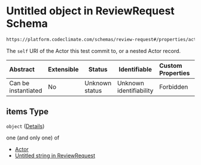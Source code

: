 # Untitled object in ReviewRequest Schema

```txt
https://platform.codeclimate.com/schemas/review-request#/properties/actors/items
```

The `self` URI of the Actor this test commit to, or a nested Actor record.


| Abstract            | Extensible | Status         | Identifiable            | Custom Properties | Additional Properties | Access Restrictions | Defined In                                                                                         |
| :------------------ | ---------- | -------------- | ----------------------- | :---------------- | --------------------- | ------------------- | -------------------------------------------------------------------------------------------------- |
| Can be instantiated | No         | Unknown status | Unknown identifiability | Forbidden         | Allowed               | none                | [ReviewRequest.schema.json\*](../../spec/schemas/ReviewRequest.schema.json "open original schema") |

## items Type

`object` ([Details](reviewrequest-properties-actors-items.md))

one (and only one) of

-   [Actor](calendarevent-properties-attendees-items-author-oneof-actor.md "check type definition")
-   [Untitled string in ReviewRequest](reviewrequest-properties-actors-items-oneof-1.md "check type definition")
